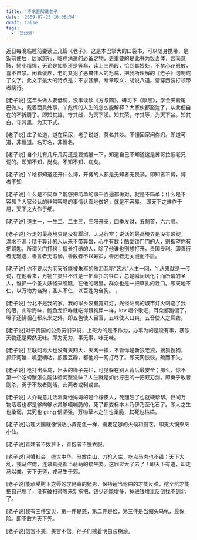 ```yaml
---
title: '不求甚解说老子'
date: '2009-07-25 16:08:54'
draft: false
tags:
  - '叉烧派'
---
```


近日每晚临睡前要读上几篇《老子》，这是本巴掌大的口袋书，可以随身携带，是饭前便后，居家旅行，临睡消遣的必备之物，更重要的是此书为饭否体，言简意赅，短小精悍，无论是如厕还是等车，读上三两段，恰到其妙处，不禁心花怒放，喜不自禁。闲着蛋疼，老刘又犯了恶搞伟人的毛病，把我所理解的《老子》泡制成了文字。此文字最大的特点是：不求甚解，断章取义，胡说八道。请穿西装打领带者绕行。

[老子说] 这年头做人要低调，没事读读《方与圆》，研习下《厚黑》，学会夹着尾巴做人，戴着面具处事，丫彪悍的人生的怎么能解释？大家伙都豁达了，从此便自在的不折腾了。即知其雄，守其雌，为天下溪。知其荣，守其辱，为天下谷。知其白，守其黑，为天下式。

[老子说] 庄子论道，道在屎尿，老子说道，莫名其妙。不懂回家问你妈。即道可道，非恒道。名可名，非恒名。

[老子说] 自个儿有几斤几两还是要掂量一下，知道自己不知道这是苏哥拉低老兄说的。即知不知，尚矣。不知不知，病矣。

[老子说] 丫啥都知道还开什么博，开博的人都是无知者无畏滴。即知者不博，博者不知

[老子说] 什么是不简单？能够把简单的事千百遍都做对，就是不简单；什么是不容易？大家公认的非常容易的事情认真地做好，就是不容易。 即天下之难作于易，天下之大作于细。

[老子说] 道生一，一生二，二生三，三阳开泰，四季发财，五魁首，六六顺。

[老子说] 行走的最高境界是没有脚印，天马行空；说话的最高境界是没有破绽，滴水不漏；精于算计的人从来不带算盘，心中有数；酷爱锁门门的人，别指望你有把钥匙，所谓关门打狗；擅长打结的人，除了他谁也别想打开，贵国专利。即善行者无辙迹，善言者无瑕谪，善数者不以筹策，善闭者无关键而不启。

[老子说] 你不要以为老天爷能被朱军的催泪瓦斯“艺术”人生一回，丫从来就是一传说，在他看来，万物生灵只不过是一把草扎的牲口，总是瞬间风化；而所谓的圣人，谁抓一个圣人妖怪来瞧瞧，在他的眼里，群众也是一把草扎的牲口。即天地不仁，以万物为刍狗；圣人不仁，以百姓为刍狗。 。

[老子说] 台北不是我的家，我的家乡没有霓虹灯，光怪陆离的城市灯火刺瞎了我的眼，山珍海味，鲍鱼龙虾咋就吃得跟狗屎一样，ktv 唱个歌吧，耳朵都跑偏了，嗓子还徘徊在都来米之外。即五色使人目盲，五味使人口爽，五音使人之耳聋。

[老子说]对于贵国的公务员们来说，上班为的是不作为，办事为的是没有事，暴殄天物还是索然无味。即为无为，事无事，味无味。

[老子说] 互联网再大也没有天网大，天网一撒，不管你是新狼老狼，搜狐搜狗，抓虾河蟹，叽歪嘀咕，煎蛋豆瓣，都他妈一网打尽了。即天网恢恢，疏而不失。

[老子说] 枪打出头鸟，出头的椽子先烂，可见躲在别人背后最安全；那么，你不第一个吃螃蟹怎么能体验河蟹滋味？人生就是如此拧巴的一把双刃剑。即勇于敢者则杀，勇于不敢者则活，此两者或利或害。

[老子说] 人介玩意儿活着奏他妈妈的是个橡皮人，死翘翘了也就硬帮帮。世间万物活着也都是够肉够水灵够嘎嘣脆的，死了都变标本木乃伊乃至化石了。即人之生也柔弱，其死也 geng 信坚强。万物草木之生也柔脆，其死也枯槁。

[老子说]治理大国就像锅贴小黄花鱼一样，需要足够的火候和厨艺。即支大锅来烹小仙。

[老子说]善建者不拨萝卜，善抱者不脱衣服。

[老子说]河蟹社会，盛世中华，马放南山，刀枪入库，吃点马肉也不错；天下大乱，戎马倥偬，连诸葛亮都当萌萌的接生婆。这罪过大了去了！即天下有道，却走马以粪，天下无道，戎马生于郊。

[老子说]能承受胯下之辱的才是真的猛男，保持适当弯曲的才能反弹，挖个坑才能把自己埋了，没有破扫帚哪来新拖把，钱少还能增多，掉进钱堆里反倒找不到北了。

[老子说]我有三件宝贝，第一件是慈，第二件是俭，第三件是当缩头乌龟，最保险。即不敢为天下先。

[老子说]信言不美，美言不信。孙子们揣着明白装糊涂。
